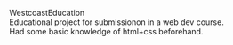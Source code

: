 WestcoastEducation\
Educational project for submissionon in a web dev course.\
Had some basic knowledge of html+css beforehand.
